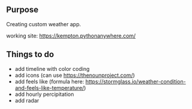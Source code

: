 ## Purpose
Creating custom weather app.

working site: https://kempton.pythonanywhere.com/

## Things to do
- add timeline with color coding
- add icons (can use https://thenounproject.com/)
- add feels like (formula here: https://stormglass.io/weather-condition-and-feels-like-temperature/)
- add hourly percipitation
- add radar



